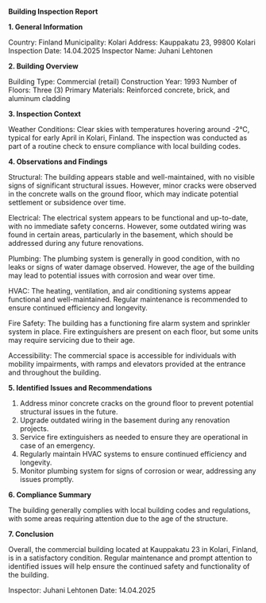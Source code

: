  **Building Inspection Report**

**1. General Information**

Country: Finland
Municipality: Kolari
Address: Kauppakatu 23, 99800 Kolari
Inspection Date: 14.04.2025
Inspector Name: Juhani Lehtonen

**2. Building Overview**

Building Type: Commercial (retail)
Construction Year: 1993
Number of Floors: Three (3)
Primary Materials: Reinforced concrete, brick, and aluminum cladding

**3. Inspection Context**

Weather Conditions: Clear skies with temperatures hovering around -2°C, typical for early April in Kolari, Finland. The inspection was conducted as part of a routine check to ensure compliance with local building codes.

**4. Observations and Findings**

Structural: The building appears stable and well-maintained, with no visible signs of significant structural issues. However, minor cracks were observed in the concrete walls on the ground floor, which may indicate potential settlement or subsidence over time.

Electrical: The electrical system appears to be functional and up-to-date, with no immediate safety concerns. However, some outdated wiring was found in certain areas, particularly in the basement, which should be addressed during any future renovations.

Plumbing: The plumbing system is generally in good condition, with no leaks or signs of water damage observed. However, the age of the building may lead to potential issues with corrosion and wear over time.

HVAC: The heating, ventilation, and air conditioning systems appear functional and well-maintained. Regular maintenance is recommended to ensure continued efficiency and longevity.

Fire Safety: The building has a functioning fire alarm system and sprinkler system in place. Fire extinguishers are present on each floor, but some units may require servicing due to their age.

Accessibility: The commercial space is accessible for individuals with mobility impairments, with ramps and elevators provided at the entrance and throughout the building.

**5. Identified Issues and Recommendations**

1. Address minor concrete cracks on the ground floor to prevent potential structural issues in the future.
2. Upgrade outdated wiring in the basement during any renovation projects.
3. Service fire extinguishers as needed to ensure they are operational in case of an emergency.
4. Regularly maintain HVAC systems to ensure continued efficiency and longevity.
5. Monitor plumbing system for signs of corrosion or wear, addressing any issues promptly.

**6. Compliance Summary**

The building generally complies with local building codes and regulations, with some areas requiring attention due to the age of the structure.

**7. Conclusion**

Overall, the commercial building located at Kauppakatu 23 in Kolari, Finland, is in a satisfactory condition. Regular maintenance and prompt attention to identified issues will help ensure the continued safety and functionality of the building.

Inspector: Juhani Lehtonen
Date: 14.04.2025